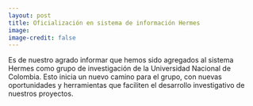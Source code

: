 ```yaml
---
layout: post
title: Oficialización en sistema de información Hermes
image: 
image-credit: false
---
```

Es de nuestro agrado informar que hemos sido agregados al sistema Hermes como grupo de investigación de la Universidad Nacional de Colombia. Esto inicia un nuevo camino para el grupo, con nuevas oportunidades y herramientas que faciliten el desarrollo investigativo de nuestros proyectos. 
